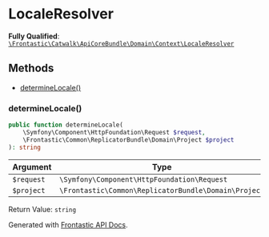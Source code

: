#  LocaleResolver

**Fully Qualified**: [`\Frontastic\Catwalk\ApiCoreBundle\Domain\Context\LocaleResolver`](../../../../../src/php/ApiCoreBundle/Domain/Context/LocaleResolver.php)

## Methods

* [determineLocale()](#determinelocale)

### determineLocale()

```php
public function determineLocale(
    \Symfony\Component\HttpFoundation\Request $request,
    \Frontastic\Common\ReplicatorBundle\Domain\Project $project
): string
```

Argument|Type|Default|Description
--------|----|-------|-----------
`$request`|`\Symfony\Component\HttpFoundation\Request`||
`$project`|`\Frontastic\Common\ReplicatorBundle\Domain\Project`||

Return Value: `string`

Generated with [Frontastic API Docs](https://github.com/FrontasticGmbH/apidocs).
